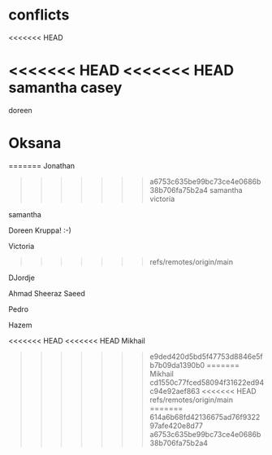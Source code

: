 # conflicts
<<<<<<< HEAD

<<<<<<< HEAD
<<<<<<< HEAD
samantha casey
=======
doreen

Oksana
=======
=======
Jonathan
>>>>>>> a6753c635be99bc73ce4e0686b38b706fa75b2a4
samantha
victoria


samantha

Doreen Kruppa! :-)



Victoria
>>>>>>> refs/remotes/origin/main

DJordje 

Ahmad Sheeraz Saeed

Pedro


Hazem



























































































<<<<<<< HEAD
<<<<<<< HEAD
Mikhail
>>>>>>> e9ded420d5bd5f47753d8846e5fb7b09da1390b0
=======
Mikhail
>>>>>>> cd1550c77fced58094f31622ed94c94e92aef863
<<<<<<< HEAD
>>>>>>> refs/remotes/origin/main
=======
>>>>>>> 614a6b68fd42136675ad76f932297afe420e8d77
>>>>>>> a6753c635be99bc73ce4e0686b38b706fa75b2a4
